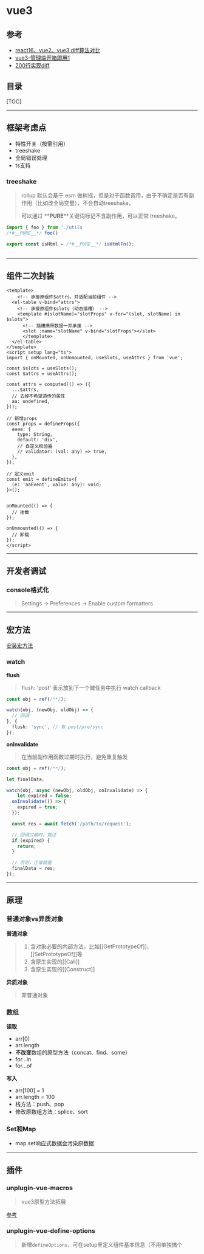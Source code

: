 # vue3

## 参考

- [react16、vue2、vue3 diff算法对比](https://juejin.cn/post/7116141318853623839)
- [vue3-管理端开箱即用1](https://github.com/fantastic-admin/basic)
- [200行实现diff](https://lazamar.github.io/virtual-dom/)

## 目录

[TOC]

---

## 框架考虑点

- 特性开关（按需引用）
- treeshake
- 全局错误处理
- ts支持

### treeshake

> rollup 默认会基于 esm 做树摇，但是对于函数调用，由于不确定是否有副作用（比如改全局变量），不会自动treeshake，
> 
> 可以通过 **__PURE__**关键词标记不含副作用，可以正常 treeshake。

```js
import { foo } from './utils
/*#__PURE__*/ foo()

export const isHtml = /*#__PURE__*/ isHtmlFn();
```

## 

---

## 组件二次封装

```vue
<template>
    <!-- 承接原组件$attrs，并适配当前组件 -->
  <el-table v-bind="attrs">
    <!-- 承接原组件$slots（动态插槽） -->
    <template #[slotName]="slotProps" v-for="(slot, slotName) in $slots">
      <!-- 插槽携带数据一并承接 -->
      <slot :name="slotName" v-bind="slotProps"></slot>
      </template>
  </el-table>
</template>
<script setup lang="ts">
import { onMounted, onUnmounted, useSlots, useAttrs } from 'vue';

const $slots = useSlots();
const $attrs = useAttrs();

const attrs = computed(() => ({
  ...$attrs,
  // 去掉不希望透传的属性
  aa: undefined,
}));

// 新增props
const props = defineProps({
  aaaa: {
    type: String,
    default: 'div',
    // 自定义校验器
    // validator: (val: any) => true,
  },
});

// 定义emit
const emit = defineEmits<{
  (e: 'aaEvent', value: any): void;
}>();


onMounted(() => {
  // 挂载
});

onUnmounted(() => {
  // 卸载
});
</script>
```

---

## 开发者调试

### console格式化

> Settings -> Preferences -> Enable custom formatters

---

## 宏方法

[安装宏方法](https://github.com/antfu/unplugin-auto-import)

### watch

**flush**

> flush: 'post' 表示放到下一个微任务中执行 watch callback

```typescript
const obj = ref(/**/);

watch(obj, (newObj, oldObj) => {
  // 回调
}, {
  flush: 'sync', // 有 post/pre/sync
});
```

**onInvalidate**

> 在当前副作用函数过期时执行，避免重复触发

```typescript
const obj = ref(/**/);

let finalData;

watch(obj, async (newObj, oldObj, onInvalidate) => {
    let expired = false;
  onInvalidate(() => {
    expired = true;
  });

  const res = await fetch('/path/to/request');

  // 回调过期时，跳过
  if (expired) {
    return;
  }

  // 否则，正常赋值
  finalData = res;
});
```

---

## 原理

### 普通对象vs异质对象

**普通对象**

> 1. 含对象必要的内部方法，比如[[GetPrototypeOf]]、[[SetPrototypeOf]]等
> 2. 含原生实现的[[Call]]
> 3. 含原生实现的[[Construct]]

**异质对象**

> 非普通对象

### 数组

**读取**

- arr[0]
- arr.length
- **不改变**数组的原型方法（concat、find、some）
- for...in
- for...of

**写入**

- arr[100] = 1
- arr.length = 100
- 栈方法：push、pop
- 修改原数组方法：splice、sort

### Set和Map

- map.set响应式数据会污染原数据

---

## 插件

### unplugin-vue-macros

> vue3原型方法拓展

[参考](https://vue-macros.sxzz.moe/guide/getting-started.html) 

### unplugin-vue-define-options

> 新增`defineOptions`，可在setup里定义组件基本信息（不用单独搞个<script>定义组件name了）

[参考](https://www.npmjs.com/package/unplugin-vue-define-options)

---

## tsx

### PropType

> 用于在用运行时 props 声明时给一个 prop 标注更精确的类型定义
> 
> 参考[vue3-PropType](https://cn.vuejs.org/api/utility-types.html#proptype-t)

```tsx
import { defineComponent, PropType } from 'vue';

defineComponent({
  props: {
    a: {
      type: Object as PropType<具体类型>,
      required: true,
    },
    b: {
      type: Function as PropType<(arg: 具体类型) => void>,
    },
  },
})
```

### inject/provide

```tsx

```

---

## router
